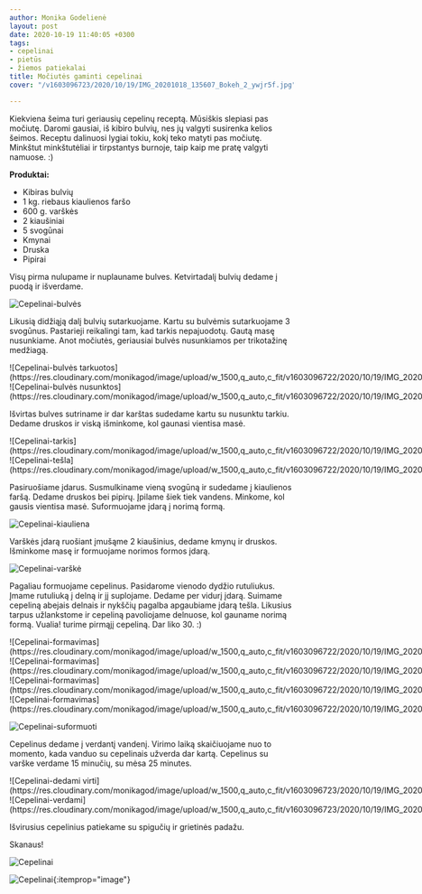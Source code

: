 ```yaml
---
author: Monika Godelienė
layout: post
date: 2020-10-19 11:40:05 +0300
tags:
- cepelinai
- pietūs
- žiemos patiekalai
title: Močiutės gaminti cepelinai
cover: "/v1603096723/2020/10/19/IMG_20201018_135607_Bokeh_2_ywjr5f.jpg"

---
```

Kiekviena šeima turi geriausių cepelinų receptą. Mūsiškis slepiasi pas močiutę. Daromi gausiai, iš kibiro bulvių, nes jų valgyti susirenka kelios šeimos. Receptu dalinuosi lygiai tokiu, kokį teko matyti pas močiutę. Minkštut minkštutėliai ir tirpstantys burnoje, taip kaip me pratę valgyti namuose. :)

**Produktai:**

* <span itemprop="recipeIngredient">Kibiras bulvių</span>
* <span itemprop="recipeIngredient">1 kg. riebaus kiaulienos faršo</span>
* <span itemprop="recipeIngredient">600 g. varškės</span>
* <span itemprop="recipeIngredient">2 kiaušiniai</span>
* <span itemprop="recipeIngredient">5 svogūnai</span>
* <span itemprop="recipeIngredient">Kmynai</span>
* <span itemprop="recipeIngredient">Druska</span>
* <span itemprop="recipeIngredient">Pipirai</span>

<div itemprop="recipeInstructions" markdown="1">
Visų pirma nulupame ir nuplauname bulves. Ketvirtadalį bulvių dedame į puodą ir išverdame. 
  
![Cepelinai-bulvės](https://res.cloudinary.com/monikagod/image/upload/w_1500,q_auto,c_fit/v1603096738/2020/10/19/IMG_20201018_112816_Bokeh_2_k0oiou.jpg)  

Likusią didžiąją dalį bulvių sutarkuojame. Kartu su bulvėmis sutarkuojame 3 svogūnus. Pastarieji reikalingi tam, kad tarkis nepajuodotų. Gautą masę nusunkiame. Anot močiutės, geriausiai bulvės nusunkiamos per trikotažinę medžiagą.  

<div class="row">
<div class="six columns" markdown="1">
![Cepelinai-bulvės tarkuotos](https://res.cloudinary.com/monikagod/image/upload/w_1500,q_auto,c_fit/v1603096722/2020/10/19/IMG_20201018_115406_Bokeh_2_bjnbsy.jpg)
</div>
<div class="six columns" markdown="1">
![Cepelinai-bulvės nusunktos](https://res.cloudinary.com/monikagod/image/upload/w_1500,q_auto,c_fit/v1603096722/2020/10/19/IMG_20201018_120707_Bokeh_2_brkmfz.jpg)
</div>
</div>
  
Išvirtas bulves sutriname ir dar karštas sudedame kartu su nusunktu tarkiu. Dedame druskos ir viską išminkome, kol gaunasi vientisa masė.  

<div class="row">
<div class="six columns" markdown="1">
![Cepelinai-tarkis](https://res.cloudinary.com/monikagod/image/upload/w_1500,q_auto,c_fit/v1603096722/2020/10/19/IMG_20201018_123038_Bokeh_2_m0vnbt.jpg)
</div>
<div class="six columns" markdown="1">
![Cepelinai-tešla](https://res.cloudinary.com/monikagod/image/upload/w_1500,q_auto,c_fit/v1603096722/2020/10/19/IMG_20201018_123201_gubasc.jpg)
</div>
</div>
  
Pasiruošiame įdarus. Susmulkiname vieną svogūną ir sudedame į kiaulienos faršą. Dedame druskos bei pipirų. Įpilame šiek tiek vandens. Minkome, kol gausis vientisa masė. Suformuojame įdarą į norimą formą.  
  
![Cepelinai-kiauliena](https://res.cloudinary.com/monikagod/image/upload/w_1500,q_auto,c_fit/v1603096738/2020/10/19/IMG_20201018_111038_Bokeh_2_uly5pb.jpg)  

Varškės įdarą ruošiant įmušąme 2 kiaušinius, dedame kmynų ir druskos. Išminkome masę ir formuojame norimos formos įdarą.  
  
![Cepelinai-varškė](https://res.cloudinary.com/monikagod/image/w_1500,q_auto,c_fit/upload/v1603096737/2020/10/19/IMG_20201018_111021_Bokeh_2_r1s54v.jpg)  

Pagaliau formuojame cepelinus. Pasidarome vienodo dydžio rutuliukus. Įmame rutuliuką į delną ir jį suplojame. Dedame per vidurį įdarą. Suimame cepeliną abejais delnais ir nykščių pagalba apgaubiame įdarą tešla. Likusius tarpus užlankstome ir cepeliną pavoliojame delnuose, kol gauname norimą formą. Vualia! turime pirmąjį cepeliną. Dar liko 30. :)  

<div class="row">
<div class="six columns" markdown="1">
![Cepelinai-formavimas](https://res.cloudinary.com/monikagod/image/upload/w_1500,q_auto,c_fit/v1603096722/2020/10/19/IMG_20201018_123918_Bokeh_2_bh4hvo.jpg)
</div>
<div class="six columns" markdown="1">
![Cepelinai-formavimas](https://res.cloudinary.com/monikagod/image/upload/w_1500,q_auto,c_fit/v1603096722/2020/10/19/IMG_20201018_123924_Bokeh_2_ag4t6a.jpg)
</div>
</div>

<div class="row">
<div class="six columns" markdown="1">
![Cepelinai-formavimas](https://res.cloudinary.com/monikagod/image/upload/w_1500,q_auto,c_fit/v1603096722/2020/10/19/IMG_20201018_123931_Bokeh_2_ofy0us.jpg) 
</div>
<div class="six columns" markdown="1">
![Cepelinai-formavimas](https://res.cloudinary.com/monikagod/image/upload/w_1500,q_auto,c_fit/v1603096722/2020/10/19/IMG_20201018_123936_Bokeh_2_kz39am.jpg)
</div>
</div>
  
![Cepelinai-suformuoti](https://res.cloudinary.com/monikagod/image/upload/w_1500,q_auto,c_fit/v1603096722/2020/10/19/IMG_20201018_124815_Bokeh_2_vlww6y.jpg)  

Cepelinus dedame į verdantį vandenį. Virimo laiką skaičiuojame nuo to momento, kada vanduo su cepelinais užverda dar kartą. Cepelinus su varške verdame 15 minučių, su mėsa 25 minutes.  

<div class="row">
<div class="six columns" markdown="1">
![Cepelinai-dedami virti](https://res.cloudinary.com/monikagod/image/upload/w_1500,q_auto,c_fit/v1603096723/2020/10/19/IMG_20201018_132445_Bokeh_2_irduuc.jpg) 
</div>
<div class="six columns" markdown="1">
![Cepelinai-verdami](https://res.cloudinary.com/monikagod/image/upload/w_1500,q_auto,c_fit/v1603096723/2020/10/19/IMG_20201018_134720_Bokeh_2_zh6elw.jpg)
</div>
</div>

Išvirusius cepelinius patiekame su spigučių ir grietinės padažu.  
</div>  

Skanaus!  
  
![Cepelinai](https://res.cloudinary.com/monikagod/image/upload/w_1500,q_auto,c_fit/v1603096723/2020/10/19/IMG_20201018_140928_Bokeh_2_dnchzc.jpg) 
 
![Cepelinai](https://res.cloudinary.com/monikagod/image/upload/w_1500,q_auto,c_fit/v1603096723/2020/10/19/IMG_20201018_135607_Bokeh_2_ywjr5f.jpg){:itemprop="image"}